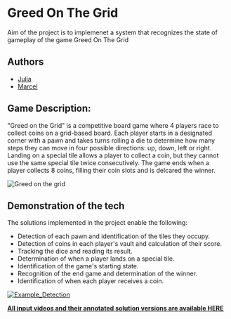 # Greed On The Grid  
  
Aim of the project is to implemenet a system that recognizes the state of gameplay of the game Greed On The Grid  

## Authors 
- [Julia](https://github.com/julkalorenz)
- [Marcel](https://github.com/marcelrojo)
  
## Game Description:

"Greed on the Grid" is a competitive board game where 4 players race to collect coins on a grid-based board. Each player starts in a designated corner with a pawn and takes turns rolling a die to determine how many steps they can move in four possible directions: up, down, left or right. Landing on a special tile allows a player to collect a coin, but they cannot use the same special tile twice consecutively. The game ends when a player collects 8 coins, filling their coin slots and is delcared the winner.

![Greed on the grid](https://github.com/user-attachments/assets/20e4b8ea-32c6-43db-8178-76259542c8df)

## Demonstration of the tech 

The solutions implemented in the project enable the following:
- Detection of each pawn and identification of the tiles they occupy.
- Detection of coins in each player's vault and calculation of their score.
- Tracking the dice and reading its result.
- Determination of when a player lands on a special tile.
- Identification of the game's starting state.
- Recognition of the end game and determination of the winner.
- Identification of when each player receives a coin.

[![Example_Detection](https://github.com/user-attachments/assets/4558a54a-64a6-4f1f-98c3-ca72695750b7)](https://www.youtube.com/watch?v=ajic3ltzIMQ)

[**All input videos and their annotated solution versions are available HERE**](https://drive.google.com/drive/folders/1lBf5EYJGK5CSHjvUxShPku2ZMk0WfpnD?usp=sharing)

